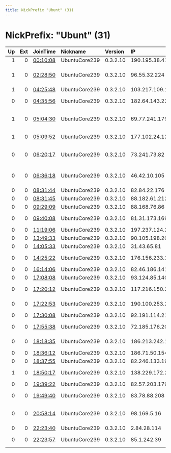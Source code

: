 ```yaml
---
title: NickPrefix "Ubunt" (31)
---
```


# NickPrefix: "Ubunt" (31)

|   Up |   Ext | JoinTime                                                                                            | Nickname      | Version   | IP              | AS                                       | CC   |   ORp |   Dirp | OS    | Contact   |   eFamMembers |
|-----:|------:|:----------------------------------------------------------------------------------------------------|:--------------|:----------|:----------------|:-----------------------------------------|:-----|------:|-------:|:------|:----------|--------------:|
|    1 |     0 | [00:10:08](https://metrics.torproject.org/rs.html#details/8778540021F788633E3DCCD9820126AF063C3E0A) | UbuntuCore239 | 0.3.2.10  | 190.195.38.41   | Prima S.A.                               | ar   | 46593 |      0 | Linux | None      |             1 |
|    1 |     0 | [02:28:50](https://metrics.torproject.org/rs.html#details/13007B8D7D13C3E73E1D2C845BBA0110EE9FFF3A) | UbuntuCore239 | 0.3.2.10  | 96.55.32.224    | Shaw Communications Inc.                 | ca   | 38403 |      0 | Linux | None      |             1 |
|    1 |     0 | [04:25:48](https://metrics.torproject.org/rs.html#details/75E26563D6BF0CD0A521BFB1422F920544747084) | UbuntuCore239 | 0.3.2.10  | 103.217.109.151 | Dot Internet                             | bd   | 33709 |      0 | Linux | None      |             1 |
|    0 |     0 | [04:35:56](https://metrics.torproject.org/rs.html#details/DD03B8B253CB41B4567676088A3F2248DB5AD81D) | UbuntuCore239 | 0.3.2.10  | 182.64.143.226  | Bharti Airtel Ltd., Telemedia Services   | in   | 39109 |      0 | Linux | None      |             1 |
|    1 |     0 | [05:04:30](https://metrics.torproject.org/rs.html#details/78A7E6CB66B10050B17A2CFB63DF79FB745EA2B4) | UbuntuCore239 | 0.3.2.10  | 69.77.241.179   | Golden West Telecommunications Coop., In | us   | 42517 |      0 | Linux | None      |             1 |
|    1 |     0 | [05:09:52](https://metrics.torproject.org/rs.html#details/78ED9F000CE7A208BE0B5CB39A8E0999FB0170F9) | UbuntuCore239 | 0.3.2.10  | 177.102.24.127  | TELEFu00D4NICA BRASIL S.A                | br   | 37141 |      0 | Linux | None      |             1 |
|    0 |     0 | [06:20:17](https://metrics.torproject.org/rs.html#details/30C6B9F60DB86CB7C5B495D600B0C587E48322EA) | UbuntuCore239 | 0.3.2.10  | 73.241.73.82    | Comcast Cable Communications, LLC        | us   | 41177 |      0 | Linux | None      |             1 |
|    0 |     0 | [06:36:18](https://metrics.torproject.org/rs.html#details/61A45342CA91BB9F78EB8E248183A338AE0B43EE) | UbuntuCore239 | 0.3.2.10  | 46.42.10.105    | OJSC Kostroma Municipal Telephone Networ | ru   | 41941 |      0 | Linux | None      |             1 |
|    0 |     0 | [08:31:44](https://metrics.torproject.org/rs.html#details/A657198382FFDA485DF868B52E3068FF9CB229BC) | UbuntuCore239 | 0.3.2.10  | 82.84.22.176    | Tiscali SpA                              | it   | 33567 |      0 | Linux | None      |             1 |
|    0 |     0 | [08:31:45](https://metrics.torproject.org/rs.html#details/8F5B0FD4E2ACE2F4A51F446CD5E23A95B807C23A) | UbuntuCore239 | 0.3.2.10  | 88.182.61.212   | Free SAS                                 | fr   | 37917 |      0 | Linux | None      |             1 |
|    0 |     0 | [09:29:09](https://metrics.torproject.org/rs.html#details/A6F5A40907F98B39D0633697756AA0C90CDA522D) | UbuntuCore239 | 0.3.2.10  | 88.168.76.86    | Free SAS                                 | fr   | 44217 |      0 | Linux | None      |             1 |
|    0 |     0 | [09:40:08](https://metrics.torproject.org/rs.html#details/3512BE3AD20C2BC32066E131D453D8719D92C22A) | UbuntuCore239 | 0.3.2.10  | 81.31.173.169   | Sharif University Of Technology          | ir   | 41969 |      0 | Linux | None      |             1 |
|    0 |     0 | [11:19:06](https://metrics.torproject.org/rs.html#details/AC8E6C5D41FD3EA7315E958591243AA42FC4B9BD) | UbuntuCore239 | 0.3.2.10  | 197.237.124.235 | WANANCHI-                                | ke   | 46255 |      0 | Linux | None      |             1 |
|    0 |     0 | [13:49:33](https://metrics.torproject.org/rs.html#details/D71D2E5820C831CC59E7FCD37B0AF9B1B678AFE8) | UbuntuCore239 | 0.3.2.10  | 90.105.198.205  | Orange                                   | fr   | 46877 |      0 | Linux | None      |             1 |
|    0 |     0 | [14:05:33](https://metrics.torproject.org/rs.html#details/62BD30771AD78DE41F9C74978215AFFA92703D2E) | UbuntuCore239 | 0.3.2.10  | 31.43.65.81     | PP KOM i TEX                             | ua   | 37815 |      0 | Linux | None      |             1 |
|    0 |     0 | [14:25:22](https://metrics.torproject.org/rs.html#details/E2123F2747495F60633B4321CA8C88AC976F674A) | UbuntuCore239 | 0.3.2.10  | 176.156.233.176 | Bouygues Telecom SA                      | fr   | 37812 |      0 | Linux | None      |             1 |
|    0 |     0 | [16:14:06](https://metrics.torproject.org/rs.html#details/559F48C2023037269B39448F30504DF964EC81EC) | UbuntuCore239 | 0.3.2.10  | 82.46.186.141   | Virgin Media Limited                     | gb   | 34971 |      0 | Linux | None      |             1 |
|    0 |     0 | [17:08:08](https://metrics.torproject.org/rs.html#details/3386338A6AEA43174EFABB8C9A6394464FD21D6B) | UbuntuCore239 | 0.3.2.10  | 93.124.85.140   | Rostelecom                               | ru   | 37423 |      0 | Linux | None      |             1 |
|    0 |     0 | [17:20:12](https://metrics.torproject.org/rs.html#details/B521558139574A885731BFD8040C8CD28B9697CA) | UbuntuCore239 | 0.3.2.10  | 117.216.150.26  | National Internet Backbone               | in   | 40489 |      0 | Linux | None      |             1 |
|    0 |     0 | [17:22:53](https://metrics.torproject.org/rs.html#details/A02A6D28EEABA92F09631FD1AAF84C7EE74A4018) | UbuntuCore239 | 0.3.2.10  | 190.100.253.252 | VTR BANDA ANCHA S.A.                     | cl   | 38123 |      0 | Linux | None      |             1 |
|    0 |     0 | [17:30:08](https://metrics.torproject.org/rs.html#details/AE541B66A976EABBADD57D075CD464BEB9B68EA6) | UbuntuCore239 | 0.3.2.10  | 92.191.114.21   | Orange Espagne SA                        | es   | 41017 |      0 | Linux | None      |             1 |
|    0 |     0 | [17:55:38](https://metrics.torproject.org/rs.html#details/F20139B712D4CE4DAE5444A2BAC8B34155D59C1A) | UbuntuCore239 | 0.3.2.10  | 72.185.176.201  | BRIGHT HOUSE NETWORKS, LLC               | us   | 37077 |      0 | Linux | None      |             1 |
|    0 |     0 | [18:18:35](https://metrics.torproject.org/rs.html#details/C13E134062B3301ADDCDD4AA43780CB403A902B4) | UbuntuCore239 | 0.3.2.10  | 186.213.242.126 | TELEFu00D4NICA BRASIL S.A                | br   | 33857 |      0 | Linux | None      |             1 |
|    0 |     0 | [18:36:12](https://metrics.torproject.org/rs.html#details/A30DCE63EEAA9F481F74D6EC8FD1BB21EBFB733C) | UbuntuCore239 | 0.3.2.10  | 186.71.50.154   | Satnet                                   | ec   | 35201 |      0 | Linux | None      |             1 |
|    0 |     0 | [18:37:55](https://metrics.torproject.org/rs.html#details/CE101B7B79D5D29A38A7E35B4C446F0800501237) | UbuntuCore239 | 0.3.2.10  | 82.246.133.193  | Free SAS                                 | fr   | 39101 |      0 | Linux | None      |             1 |
|    1 |     0 | [18:50:17](https://metrics.torproject.org/rs.html#details/87061FF6A9A39FD5060CD1D1E3CC477FCD38BD2D) | UbuntuCore239 | 0.3.2.10  | 138.229.172.28  | Charter Communications                   | us   | 34571 |      0 | Linux | None      |             1 |
|    0 |     0 | [19:39:22](https://metrics.torproject.org/rs.html#details/CCFE1B1CFDA84CA66DB2C2C765B4C42B59039A0D) | UbuntuCore239 | 0.3.2.10  | 82.57.203.179   | Telecom Italia                           | it   | 39367 |      0 | Linux | None      |             1 |
|    0 |     0 | [19:49:40](https://metrics.torproject.org/rs.html#details/6BB543816218C1CE31FDD0786A1832DF6575AB9C) | UbuntuCore239 | 0.3.2.10  | 83.78.88.208    | Swisscom Switzerland Ltd                 | ch   | 34890 |      0 | Linux | None      |             1 |
|    0 |     0 | [20:58:14](https://metrics.torproject.org/rs.html#details/D0988DF72F8BE68BA0500EDED7AE5A89A7321D1C) | UbuntuCore239 | 0.3.2.10  | 98.169.5.16     | Cox Communications Inc.                  | us   | 42555 |      0 | Linux | None      |             1 |
|    0 |     0 | [22:23:40](https://metrics.torproject.org/rs.html#details/CBCC1D9E90EB3ED81E0B130E3643066F31D502FA) | UbuntuCore239 | 0.3.2.10  | 2.84.28.114     | OTEnet S.A.                              | gr   | 45958 |      0 | Linux | None      |             1 |
|    0 |     0 | [22:23:57](https://metrics.torproject.org/rs.html#details/4050AD3D74533F92678AFA34B254B2FA02B49DFC) | UbuntuCore239 | 0.3.2.10  | 85.1.242.39     | Swisscom Switzerland Ltd                 | ch   | 42495 |      0 | Linux | None      |             1 |
